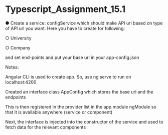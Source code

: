 # Typescript_Assignment_15.1


● Create a service: configService which should make API url based on type of API url you want. Here you have to create for following:

○ University

○ Company

and set end-points and put your base url in your app-config.json

Notes:

Angular CLI is used to create app. So, use ng serve to run on localhost:4200

Created an interface class AppConfig which stores the base url and the endpoints

This is then registered in the provider list in the app.module ngModule
so that it is available anywhere (service or component)

Next, the interface is injected into the constructor of the service and used
to fetch data for the relevant components
